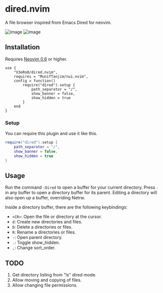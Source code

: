 # dired.nvim

A file browser inspired from Emacs Dired for neovim.

![image](https://user-images.githubusercontent.com/24680989/178328330-f7e3f502-b83b-4559-9d4d-606389a6a5ea.png)
![image](https://user-images.githubusercontent.com/24680989/178287820-a1826d5f-2109-4c1d-a38d-38fe549ccc11.png)


## Installation

Requires [Neovim 0.6](https://github.com/neovim/neovim/releases/tag/v0.6.0) or
higher.

```
use {
    "X3eRo0/dired.nvim",
    requires = "MunifTanjim/nui.nvim",
    config = function()
        require("dired").setup {
            path_separator = "/",
            show_banner = false,
            show_hidden = true
        }
    end
}
```

### Setup
You can require this plugin and use it like this.
```lua
require("dired").setup {
    path_separator = "/",
    show_banner = false,
    show_hidden = true
}
```

## Usage

Run the command `:Dired` to open a buffer for your current
directory. Press `-` in any buffer to open a directory buffer for its parent.
Editing a directory will also open up a buffer, overriding Netrw.

Inside a directory buffer, there are the following keybindings:
* `<CR>`: Open the file or directory at the cursor.
* `d`: Create new directories and files.
* `D`: Delete a directories or files.
* `R`: Rename a directories or files.
* `-`: Open parent directory.
* `.`: Toggle show_hidden.
* `,`: Change sort_order.

## TODO

1. Get directory listing from "ls" dired mode.
2. Allow moving and copying of files.
3. Allow changing file permissions.
